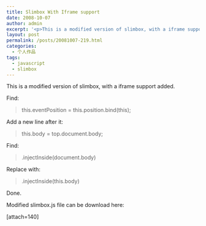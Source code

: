 ```yaml
---
title: Slimbox With Iframe support
date: 2008-10-07
author: admin
excerpt: '<p>This is a modified version of slimbox, with a iframe support added.</p>'
layout: post
permalink: /posts/20081007-219.html
categories:
  - 个人作品
tags:
  - javascript
  - slimbox
---
```

This is a modified version of slimbox, with a iframe support added.

Find:

> this.eventPosition = this.position.bind(this);

Add a new line after it:

> this.body = top.document.body;

Find: 

> .injectInside(document.body)

Replace with:

> .injectInside(this.body)

Done.

Modified slimbox.js file can be download here:

[attach=140]